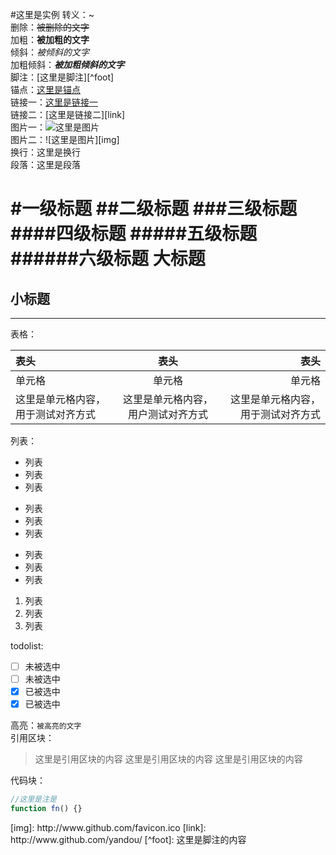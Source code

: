 #这里是实例
转义：\~  
删除：~~被删除的文字~~  
加粗：**被加粗的文字**  
倾斜：*被倾斜的文字*  
加粗倾斜：***被加粗倾斜的文字***  
脚注：[这里是脚注][^foot]  
锚点：[这里是锚点](#anchor)  
链接一：[这里是链接一](http://www.github.com/yandou/)  
链接二：[这里是链接二][link]  
图片一：![这里是图片](http://www.github.com/favicon.ico)  
图片二：![这里是图片][img]  
换行：这里是换行  
段落：这里是段落

#一级标题
##二级标题
###三级标题
####四级标题
#####五级标题
######六级标题
大标题
=
小标题
-

---  
表格：

|表头|表头|表头|
|:---|:---:|---:|
|单元格|单元格|单元格|
|这里是单元格内容，用于测试对齐方式|这里是单元格内容，用户测试对齐方式|这里是单元格内容，用于测试对齐方式|

列表：  
+ 列表  
+ 列表  
+ 列表  


- 列表  
- 列表  
- 列表  


* 列表  
* 列表  
* 列表  
  

1. 列表  
2. 列表  
3. 列表  

todolist:  
- [ ] 未被选中
- [ ] 未被选中
- [x] 已被选中
- [x] 已被选中

高亮：`被高亮的文字`  
引用区块：  
> 这里是引用区块的内容
> 这里是引用区块的内容
> 这里是引用区块的内容

代码块：  
```javascript
//这里是注是
function fn() {}
```
<div id="anchor"></div>
[img]: http://www.github.com/favicon.ico
[link]: http://www.github.com/yandou/
[^foot]: 这里是脚注的内容
